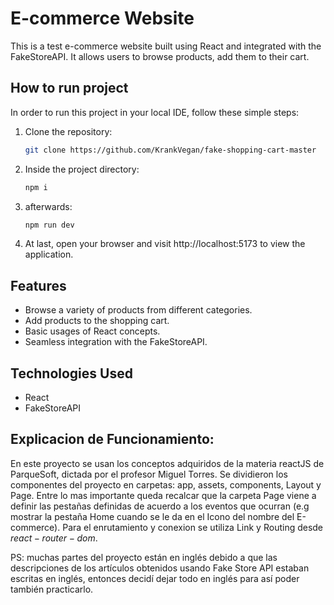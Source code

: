 # E-commerce Website

This is a test e-commerce website built using React and integrated with the FakeStoreAPI. It allows users to browse products, add them to their cart.

## How to run project

In order to run this project in your local IDE, follow these simple steps:

1. Clone the repository:

   ```bash
   git clone https://github.com/KrankVegan/fake-shopping-cart-master

2. Inside the project directory:

   ```bash
   npm i

3. afterwards:

   ```bash
   npm run dev

4. At last, open your browser and visit http://localhost:5173 to view the application.


## Features

- Browse a variety of products from different categories.
- Add products to the shopping cart.
- Basic usages of React concepts.
- Seamless integration with the FakeStoreAPI.

## Technologies Used

- React
- FakeStoreAPI

## Explicacion de Funcionamiento:

En este proyecto se usan los conceptos adquiridos de la materia reactJS de ParqueSoft, dictada por el profesor Miguel Torres.
Se dividieron los componentes del proyecto en carpetas: app, assets, components, Layout y Page. Entre lo mas importante queda recalcar que la carpeta Page viene a definir las pestañas definidas de acuerdo a los eventos que ocurran (e.g mostrar la pestaña Home cuando se le da en el Icono del nombre del E-commerce). Para el enrutamiento y conexion se utiliza Link y Routing desde $react-router-dom$.

PS: muchas partes del proyecto están en inglés debido a que las descripciones de los artículos obtenidos usando Fake Store API estaban escritas en inglés, entonces decidí dejar todo en inglés para así poder también practicarlo.